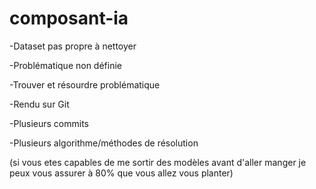 # composant-ia

-Dataset pas propre à nettoyer

-Problématique non définie

-Trouver et résourdre problématique

-Rendu sur Git

-Plusieurs commits

-Plusieurs algorithme/méthodes de résolution

(si vous etes capables de me sortir des modèles avant d'aller manger je peux vous assurer à 80% que vous allez vous planter)
